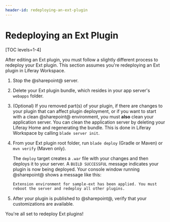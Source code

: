 ```yaml
---
header-id: redeploying-an-ext-plugin
---
```


# Redeploying an Ext Plugin

[TOC levels=1-4]

After editing an Ext plugin, you must follow a slightly different process to
redeploy your Ext plugin. This section assumes you're redeploying an Ext plugin
in Liferay Workspace.

1.  Stop the @sharepoint@ server. 

2.  Delete your Ext plugin bundle, which resides in your app server's `webapps`
    folder.

3.  (Optional) If you removed part(s) of your plugin, if there are changes to
    your plugin that can affect plugin deployment, or if you want to start with
    a clean @sharepoint@ environment, you must **also** clean your application
    server. You can clean the application server by deleting your Liferay Home
    and regenerating the bundle. This is done in Liferay Workspace by calling
    `blade server init`.

4.  From your Ext plugin root folder, run `blade deploy` (Gradle or Maven) or
    `mvn verify` (Maven only).

    The `deploy` target creates a `.war` file with your changes and then deploys
    it to your server. A `BUILD SUCCESSFUL` message indicates your plugin is now
    being deployed. Your console window running @sharepoint@ shows a message
    like this:

    ```bash
    Extension environment for sample-ext has been applied. You must
    reboot the server and redeploy all other plugins.
    ```

5.  After your plugin is published to @sharepoint@, verify that your customizations
    are available.

You're all set to redeploy Ext plugins!
